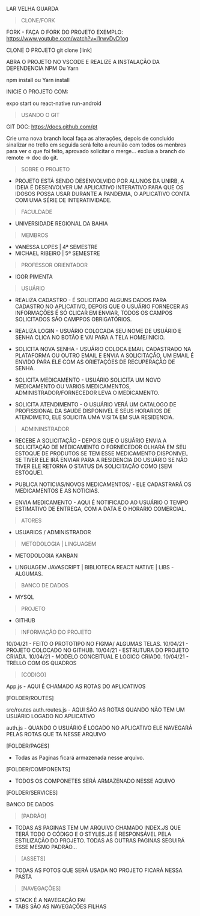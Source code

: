 LAR VELHA GUARDA

> CLONE/FORK

FORK - FAÇA O FORK DO PROJETO
EXEMPLO:  https://www.youtube.com/watch?v=l1rwvDvD1og

CLONE O PROJETO 
git clone [link]

ABRA O PROJETO NO VSCODE E REALIZE A INSTALAÇÃO DA DEPENDENCIA NPM Ou Yarn 

npm install 
ou
Yarn install 

INICIE O PROJETO COM:

expo start
ou
react-native run-android

> USANDO O GIT 

GIT DOC: https://docs.github.com/pt

Crie uma nova branch local faça as alterações, depois de concluido sinalizar no trello em seguida será feito a reunião com todos os menbros para ver o que foi feito, aprovado solicitar o merge... exclua a branch do remote -> doc do git.


> SOBRE O PROJETO

- PROJETO ESTÁ SENDO DESENVOLVIDO POR ALUNOS DA UNIRB, A IDEIA É DESENVOLVER UM APLICATIVO INTERATIVO PARA QUE OS IDOSOS POSSA USAR DURANTE A PANDEMIA, O APLICATIVO CONTA COM UMA SÉRIE DE INTERATIVIDADE.

> FACULDADE

- UNIVERSIDADE REGIONAL DA BAHIA


> MEMBROS

- VANESSA LOPES | 4ª SEMESTRE
- MICHAEL RIBEIRO | 5ª SEMESTRE

> PROFESSOR ORIENTADOR

- IGOR PIMENTA 

> USUÁRIO

- REALIZA CADASTRO - É SOLICITADO ALGUNS DADOS PARA CADASTRO NO APLICATIVO, DEPOIS QUE O USUÁRIO FORNECER AS INFORMAÇÕES É SÓ CLICAR EM ENVIAR, TODOS OS CAMPOS SOLICITADOS SÃO CAMPPOS OBRIGATÓRIOS.

- REALIZA LOGIN - USUÁRIO COLOCADA SEU NOME DE USUÁRIO E SENHA CLICA NO BOTÃO E VAI PARA A TELA HOME/INICIO.

- SOLICITA NOVA SENHA - USUÁRIO COLOCA EMAIL CADASTRADO NA PLATAFORMA OU OUTRO EMAIL E ENVIA A SOLICITAÇÃO, UM EMAIL É ENVIDO PARA ELE COM AS ORIETAÇÕES DE RECUPERAÇÃO DE SENHA.

- SOLICITA MEDICAMENTO - USUÁRIO SOLICITA UM NOVO MEDICAMENTO OU VARIOS MEDICAMENTOS, ADMINISTRADOR/FORNECEDOR LEVA O MEDICAMENTO.

- SOLICITA ATENDIMENTO - O USUÁRIO VERÁ UM CATALOGO DE PROFISSIONAL DA SAUDE DISPONIVEL E SEUS HORARIOS DE ATENDIMETO, ELE SOLICITA UMA VISITA EM SUA RESIDENCIA.

> ADMININSTRADOR 

- RECEBE A SOLICITAÇÃO - DEPOIS QUE O USUÁRIO ENVIA A SOLICITAÇÃO DE MEDICAMENTO O FORNECEDOR OLHARÁ EM SEU ESTOQUE DE PRODUTOS SE TEM ESSE MEDICAMENTO DISPONIVEL SE TIVER ELE IRÁ ENVIAR PARA A RESIDENCIA DO USUÁRIO SE NÃO TIVER ELE RETORNA O STATUS DA SOLICITAÇÃO COMO [SEM ESTOQUE].

- PUBLICA NOTICIAS/NOVOS MEDICAMENTOS/ - ELE CADASTRARÁ OS MEDICAMENTOS E AS NOTICIAS.

- ENVIA MEDICAMENTO - AQUI É NOTIFICADO AO USUÁRIO O TEMPO ESTIMATIVO DE ENTREGA, COM A DATA E O HORARIO COMERCIAL. 

> ATORES

- USUARIOS / ADMINISTRADOR

> METODOLOGIA | LINGUAGEM

- METODOLOGIA KANBAN

- LINGUAGEM JAVASCRIPT | BIBLIOTECA REACT NATIVE | LIBS - ALGUMAS.

> BANCO DE DADOS

- MYSQL

> PROJETO

- GITHUB

> INFORMAÇÃO DO PROJETO

10/04/21 - FEITO O PROTOTIPO NO FIGMA/ ALGUMAS TELAS.
10/04/21 - PROJETO COLOCADO NO GITHUB.
10/04/21 - ESTRUTURA DO PROJETO CRIADA.
10/04/21 - MODELO CONCEITUAL E LOGICO CRIAD0.
10/04/21 - TRELLO COM OS QUADROS

> [CODIGO]

App.js - AQUI É CHAMADO AS ROTAS DO APLICATIVOS

[FOLDER/ROUTES]

src/routes auth.routes.js - AQUI SÃO AS ROTAS QUANDO NÃO TEM UM USUÁRIO LOGADO NO APLICATIVO 

auth.js - QUANDO O USUÁRIO É LOGADO NO APLICATIVO ELE NAVEGARÁ PELAS ROTAS QUE TA NESSE ARQUIVO

[FOLDER/PAGES]

- Todas as Paginas ficará armazenada nesse arquivo.

[FOLDER/COMPONENTS]

- TODOS OS COMPONETES SERÁ ARMAZENADO NESSE AQUIVO

[FOLDER/SERVICES]

BANCO DE DADOS

> [PADRÃO]

- TODAS AS PAGINAS TEM UM ARQUIVO CHAMADO INDEX.JS QUE TERÁ TODO O CÓDIGO E O STYLES.JS É RESPONSÁVEL PELA ESTILIZAÇÃO DO PROJETO.
TODAS AS OUTRAS PAGINAS SEGUIRÁ ESSE MESMO PADRÃO...

> [ASSETS]

- TODAS AS FOTOS QUE SERÁ USADA NO PROJETO FICARÁ NESSA PASTA 


> [NAVEGAÇÕES]

- STACK É A NAVEGAÇÃO PAI 
- TABS SÃO AS NAVEGAÇÕES FILHAS 

